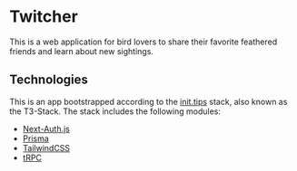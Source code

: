 # Twitcher

This is a web application for bird lovers to share their favorite feathered friends and learn about new sightings.

## Technologies

This is an app bootstrapped according to the [init.tips](https://init.tips) stack, also known as the T3-Stack. The stack includes the following modules:

- [Next-Auth.js](https://next-auth.js.org)
- [Prisma](https://prisma.io)
- [TailwindCSS](https://tailwindcss.com)
- [tRPC](https://trpc.io)
